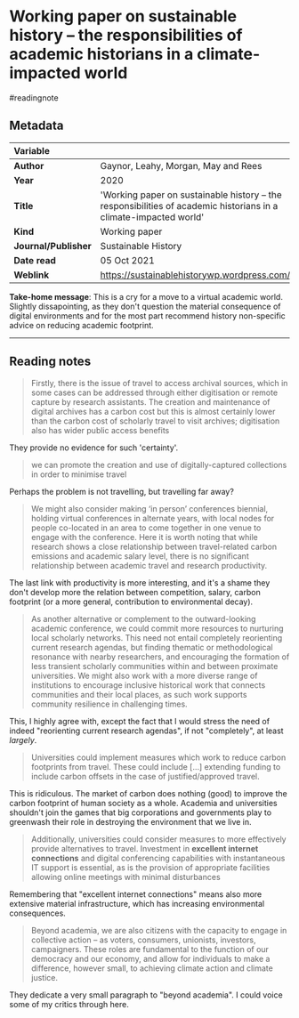 # Working paper on sustainable history – the responsibilities of academic historians in a climate-impacted world
#readingnote 


## Metadata

|   Variable     |  |
|:--------------|:-----------|
| **Author**			| Gaynor, Leahy, Morgan, May and Rees     | 
| **Year**				| 		2020	 | 
| **Title**				| 	'Working paper on sustainable history – the responsibilities of academic historians in a climate-impacted world'		 | 
| **Kind**				| Working paper	 | 
| **Journal/Publisher**				| 	Sustainable History		 | 
| **Date read**				| 	05 Oct 2021	 | 
| **Weblink**				| 	https://sustainablehistorywp.wordpress.com/)		 | 

**Take-home message**: This is a cry for a move to a virtual academic world. Slightly dissapointing, as they don't question the material consequence of digital environments and for the most part recommend history non-specific advice on reducing academic footprint. 

---

## Reading notes
> Firstly, there is the issue of travel to access archival sources, which in some cases can be addressed through either digitisation or remote capture by research assistants. The creation and maintenance of digital archives has a carbon cost but this is almost certainly lower than the carbon cost of scholarly travel to visit archives; digitisation also has wider public access benefits

They provide no evidence for such 'certainty'.

> we can promote the creation and use of digitally-captured collections in order to minimise travel

Perhaps the problem is not travelling, but travelling far away?

> We might also consider making ‘in person’ conferences biennial, holding virtual conferences in alternate years, with local nodes for people co-located in an area to come together in one venue to engage with the conference. Here it is worth noting that while research shows a close relationship between travel-related carbon emissions and academic salary level, there is no significant relationship between academic travel and research productivity.

The last link with productivity is more interesting, and it's a shame they don't develop more the relation between competition, salary, carbon footprint (or a more general, contribution to environmental decay).

> As another alternative or complement to the outward-looking academic conference, we could commit more resources to nurturing local scholarly networks. This need not entail completely reorienting current research agendas, but finding thematic or methodological resonance with nearby researchers, and encouraging the formation of less transient scholarly communities within and between proximate universities. We might also work with a more diverse range of institutions to encourage inclusive historical work that connects communities and their local places, as such work supports community resilience in challenging times.

This, I highly agree with, except the fact that I would stress the need of indeed "reorienting current research agendas", if not "completely", at least *largely*.

> Universities could implement measures which work to reduce carbon footprints from travel. These could include [...] extending funding to include carbon offsets in the case of justified/approved travel.

This is ridiculous. The market of carbon does nothing (good) to improve the carbon footprint of human society as a whole. Academia and universities shouldn't join the games that big corporations and governments play to greenwash their role in destroying the environment that we live in. 

> Additionally, universities could consider measures to more effectively provide alternatives to travel. Investment in **excellent internet connections** and digital conferencing capabilities with instantaneous IT support is essential, as is the provision of appropriate facilities allowing online meetings with minimal disturbances

Remembering that "excellent internet connections" means also more extensive material infrastructure, which has increasing environmental consequences. 

> Beyond academia, we are also citizens with the capacity to engage in collective action – as voters, consumers, unionists, investors, campaigners. These roles are fundamental to the function of our democracy and our economy, and allow for individuals to make a difference, however small, to achieving climate action and climate justice.

They dedicate a very small paragraph to "beyond academia". I could voice some of my critics through here. 